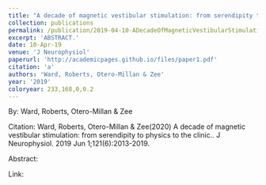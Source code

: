 ```yaml
---
title: "A decade of magnetic vestibular stimulation: from serendipity to physics to the clinic."
collection: publications
permalink: /publication/2019-04-10-ADecadeOfMagneticVestibularStimulation_FromSerendipityToPhysics
excerpt: 'ABSTRACT.'
date: 10-Apr-19
venue: 'J Neurophysiol'
paperurl: 'http://academicpages.github.io/files/paper1.pdf'
citation: 'a'
authors: 'Ward, Roberts, Otero-Millan & Zee'
year: '2019'
coloryear: 233,168,0,0.2
---
```


By: Ward, Roberts, Otero-Millan & Zee

Citation: Ward, Roberts, Otero-Millan & Zee(2020) A decade of magnetic vestibular stimulation: from serendipity to physics to the clinic.. J Neurophysiol. 2019 Jun 1;121\(6\):2013-2019. 

Abstract: 

Link: 
